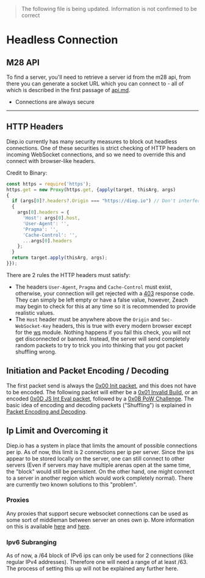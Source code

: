 > The following file is being updated. Information is not confirmed to be correct

# Headless Connection

## M28 API

To find a server, you'll need to retrieve a server id from the m28 api, from there you can generate a socket URL which you can connect to - all of which is described in the first passage of [api.md](./api.md).

- Connections are always secure

---

## HTTP Headers

Diep.io currently has many security measures to block out headless connections. One of these securities is strict checking of HTTP headers on incoming WebSocket connections, and so we need to override this and connect with browser-like headers.

Credit to Binary:

```js
const https = require('https');
https.get = new Proxy(https.get, {apply(target, thisArg, args)
{
  if (args[0]?.headers?.Origin === "https://diep.io") // Don't interfere with other connections
  {
    args[0].headers = {
      'Host': args[0].host,
      'User-Agent': '',
      'Pragma': '',
      'Cache-Control': '',
      ...args[0].headers
    };
  }
  return target.apply(thisArg, args);
}});
```

There are 2 rules the HTTP headers must satisfy:
- The headers `User-Agent`, `Pragma` and `Cache-Control` must exist, otherwise, your connection will get rejected with a [403](https://httpstatuses.com/403) response code. They can simply be left empty or have a false value, however, Zeach may begin to check for this at any time so it is recommended to provide realistic values.
- The `Host` header must be anywhere above the `Origin` and `Sec-WebSocket-Key` headers, this is true with every modern browser except for the [ws](https://www.npmjs.com/package/ws) module. Nothing happens if you fail this check, you will not get disconnected or banned. Instead, the server will send completely random packets to try to trick you into thinking that you got packet shuffling wrong.

## Initiation and Packet Encoding / Decoding

The first packet send is always the [0x00 Init packet](../serverbound.md#0x00-init-packet), and this does not have to be encoded. The following packet will either be a [0x01 Invalid Build](../clientbound.md#0x01-outdated-client-packet), or an encoded [0x0D JS Int Eval packet](../clientbound.md#0x0d-int-js-challenge-packet), followed by a [0x0B PoW Challenge](../clientbound.md#0x0b-pow-challenge-packet). The basic idea of encoding and decoding packets ("Shuffling") is explained in [Packet Encoding and Decoding](../crypto.md).

## Ip Limit and Overcoming it

Diep.io has a system in place that limits the amount of possible connections per ip. As of now, this limit is 2 connections per ip per server. Since the ips appear to be stored locally on the server, one can still connect to other servers (Even if servers may have multiple arenas open at the same time, the "block" would still be persistent. On the other hand, one might connect to a server in another region which would work completely normal). There are currently two known solutions to this "problem". 

### Proxies

Any proxies that support secure websocket connections can be used as some sort of middleman between server an ones own ip. More information on this is available [here](https://www.varonis.com/blog/what-is-a-proxy-server/) and [here](https://www.npmjs.com/package/https-proxy-agent).

### Ipv6 Subranging

As of now, a /64 block of IPv6 ips can only be used for 2 connections (like regular IPv4 addresses). Therefore one will need a range of at least /63. The process of setting this up will not be explained any further here.

